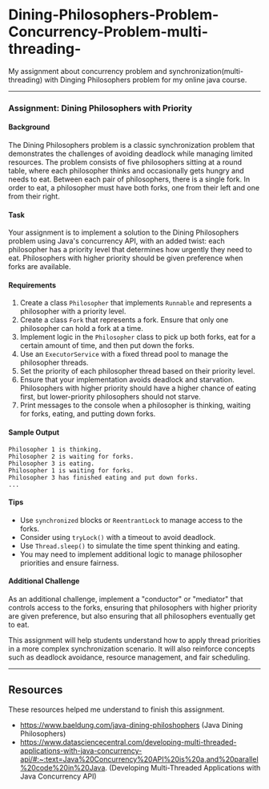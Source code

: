 # Dining-Philosophers-Problem-Concurrency-Problem-multi-threading-
My assignment about concurrency problem and synchronization(multi-threading) with Dinging Philosophers problem for my online java course.

---

### Assignment: Dining Philosophers with Priority

#### Background
The Dining Philosophers problem is a classic synchronization problem that demonstrates the challenges of avoiding deadlock while managing limited resources. The problem consists of five philosophers sitting at a round table, where each philosopher thinks and occasionally gets hungry and needs to eat. Between each pair of philosophers, there is a single fork. In order to eat, a philosopher must have both forks, one from their left and one from their right.

#### Task
Your assignment is to implement a solution to the Dining Philosophers problem using Java's concurrency API, with an added twist: each philosopher has a priority level that determines how urgently they need to eat. Philosophers with higher priority should be given preference when forks are available.

#### Requirements
1. Create a class `Philosopher` that implements `Runnable` and represents a philosopher with a priority level.
2. Create a class `Fork` that represents a fork. Ensure that only one philosopher can hold a fork at a time.
3. Implement logic in the `Philosopher` class to pick up both forks, eat for a certain amount of time, and then put down the forks.
4. Use an `ExecutorService` with a fixed thread pool to manage the philosopher threads.
5. Set the priority of each philosopher thread based on their priority level.
6. Ensure that your implementation avoids deadlock and starvation. Philosophers with higher priority should have a higher chance of eating first, but lower-priority philosophers should not starve.
7. Print messages to the console when a philosopher is thinking, waiting for forks, eating, and putting down forks.

#### Sample Output
```
Philosopher 1 is thinking.
Philosopher 2 is waiting for forks.
Philosopher 3 is eating.
Philosopher 1 is waiting for forks.
Philosopher 3 has finished eating and put down forks.
...
```

#### Tips
- Use `synchronized` blocks or `ReentrantLock` to manage access to the forks.
- Consider using `tryLock()` with a timeout to avoid deadlock.
- Use `Thread.sleep()` to simulate the time spent thinking and eating.
- You may need to implement additional logic to manage philosopher priorities and ensure fairness.

#### Additional Challenge
As an additional challenge, implement a "conductor" or "mediator" that controls access to the forks, ensuring that philosophers with higher priority are given preference, but also ensuring that all philosophers eventually get to eat.

This assignment will help students understand how to apply thread priorities in a more complex synchronization scenario. It will also reinforce concepts such as deadlock avoidance, resource management, and fair scheduling.


---

## Resources

These resources helped me understand to finish this assignment.

- https://www.baeldung.com/java-dining-philoshophers (Java Dining Philosophers)
- https://www.datasciencecentral.com/developing-multi-threaded-applications-with-java-concurrency-api/#:~:text=Java%20Concurrency%20API%20is%20a,and%20parallel%20code%20in%20Java. (Developing Multi-Threaded Applications with Java Concurrency API)